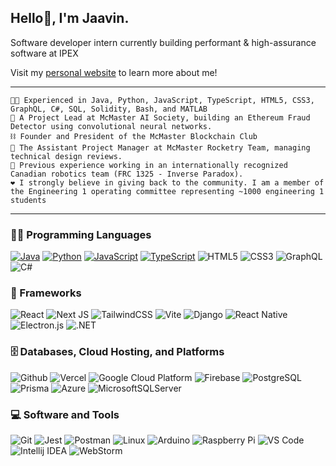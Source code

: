 ## Hello👋, I'm Jaavin.

Software developer intern currently building performant & high-assurance software at IPEX

Visit my [personal website](https://jaavin.ca) to learn more about me!

<hr>

``` 
👨‍💻 Experienced in Java, Python, JavaScript, TypeScript, HTML5, CSS3, GraphQL, C#, SQL, Solidity, Bash, and MATLAB
🤖 A Project Lead at McMaster AI Society, building an Ethereum Fraud Detector using convolutional neural networks.
⛓️ Founder and President of the McMaster Blockchain Club
🚀 The Assistant Project Manager at McMaster Rocketry Team, managing technical design reviews.
🍁 Previous experience working in an internationally recognized Canadian robotics team (FRC 1325 - Inverse Paradox).
❤️ I strongly believe in giving back to the community. I am a member of the Engineering 1 operating committee representing ~1000 engineering 1 students
```
<hr/>

### 👨‍💻 Programming Languages
<a href="https://github.com/search?q=user%3AUnloadingGnat+is%3Arepo+language%3Ajava">![Java](https://img.shields.io/badge/Java-ED8B00?style=for-the-badge&logo=openjdk&logoColor=white)</a>
<a href="https://github.com/search?q=user%3AUnloadingGnat+is%3Arepo+language%3Apython">![Python](https://img.shields.io/badge/Python-3776AB?style=for-the-badge&logo=python&logoColor=white)</a>
<a href="https://github.com/search?q=user%3AUnloadingGnat+is%3Arepo+language%3Ajavascript">![JavaScript](https://img.shields.io/badge/javascript-%23323330.svg?style=for-the-badge&logo=javascript&logoColor=%23F7DF1E)</a>
<a href="https://github.com/search?q=user%3AUnloadingGnat+is%3Arepo+language%3Atypescript">![TypeScript](https://img.shields.io/badge/typescript-%23007ACC.svg?style=for-the-badge&logo=typescript&logoColor=white)</a>
![HTML5](https://img.shields.io/badge/html5-%23E34F26.svg?style=for-the-badge&logo=html5&logoColor=white)
![CSS3](https://img.shields.io/badge/css3-%231572B6.svg?style=for-the-badge&logo=css3&logoColor=white)
![GraphQL](https://img.shields.io/badge/-GraphQL-E10098?style=for-the-badge&logo=graphql&logoColor=white)
![C#](https://img.shields.io/badge/C%23-239120?style=for-the-badge&logo=c-sharp&logoColor=white)

### 🧰 Frameworks
![React](https://img.shields.io/badge/react-%2320232a.svg?style=for-the-badge&logo=react&logoColor=%2361DAFB)
![Next JS](https://img.shields.io/badge/Next-black?style=for-the-badge&logo=next.js&logoColor=white)
![TailwindCSS](https://img.shields.io/badge/tailwindcss-%2338B2AC.svg?style=for-the-badge&logo=tailwind-css&logoColor=white)
![Vite](https://img.shields.io/badge/vite-d6CFF?style=for-the-badge&logo=vite&logoColor=white)
![Django](https://img.shields.io/badge/django-092E20?style=for-the-badge&logo=django&logoColor=white)
![React Native](https://img.shields.io/badge/react_native-%2320232a.svg?style=for-the-badge&logo=react&logoColor=%2361DAFB)
![Electron.js](https://img.shields.io/badge/Electron-191970?style=for-the-badge&logo=Electron&logoColor=white)
![.NET](https://img.shields.io/badge/.NET-5C2D91?style=for-the-badge&logo=.net&logoColor=white)

### 🗄️ Databases, Cloud Hosting, and Platforms
![Github](https://img.shields.io/badge/github-%23121011.svg?style=for-the-badge&logo=github&logoColor=white)
![Vercel](https://img.shields.io/badge/vercel-000000?style=for-the-badge&logo=vercel&logoColor=white)
![Google Cloud Platform](https://img.shields.io/badge/Google_Cloud-4285F4?style=for-the-badge&logo=google-cloud&logoColor=white)
![Firebase](https://img.shields.io/badge/Firebase-039BE5?style=for-the-badge&logo=Firebase&logoColor=white)
![PostgreSQL](https://img.shields.io/badge/postgresql-4169E1?style=for-the-badge&logo=postgresql&logoColor=white)
![Prisma](https://img.shields.io/badge/Prisma-3982CE?style=for-the-badge&logo=Prisma&logoColor=white)
![Azure](https://img.shields.io/badge/Microsoft_Azure-0089D6?style=for-the-badge&logo=microsoft-azure&logoColor=white)
![MicrosoftSQLServer](https://img.shields.io/badge/Microsoft%20SQL%20Server-CC2927?style=for-the-badge&logo=microsoft%20sql%20server&logoColor=white)

### 💻 Software and Tools
![Git](https://img.shields.io/badge/git-%23F05033.svg?style=for-the-badge&logo=git&logoColor=white)
![Jest](https://img.shields.io/badge/-jest-%23C21325?style=for-the-badge&logo=jest&logoColor=white)
![Postman](https://img.shields.io/badge/Postman-FF6C37?style=for-the-badge&logo=postman&logoColor=white)
![Linux](https://img.shields.io/badge/Linux-FCC624?style=for-the-badge&logo=linux&logoColor=black)
![Arduino](https://img.shields.io/badge/-Arduino-00979D?style=for-the-badge&logo=Arduino&logoColor=white)
![Raspberry Pi](https://img.shields.io/badge/-RaspberryPi-C51A4A?style=for-the-badge&logo=Raspberry-Pi)
![VS Code](https://img.shields.io/badge/VS%20Code-007ACC?style=for-the-badge&logo=visualstudiocode&logoColor=white)
![Intellij IDEA](https://img.shields.io/badge/IntelliJIDEA-000000.svg?style=for-the-badge&logo=intellij-idea&logoColor=white)
![WebStorm](https://img.shields.io/badge/webstorm-143?style=for-the-badge&logo=webstorm&logoColor=white&color=black)

